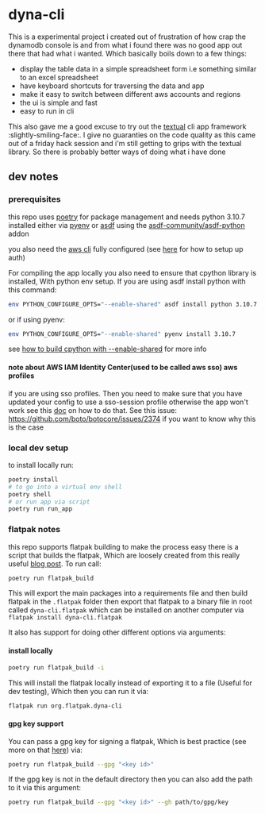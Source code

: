 # dyna-cli

This is a experimental project i created out of frustration of how crap the dynamodb console is and from what i found there was no good app out there that had what i wanted.
Which basically boils down to a few things:

- display the table data in a simple spreadsheet form i.e something similar to an excel spreadsheet
- have keyboard shortcuts for traversing the data and app
- make it easy to switch between different aws accounts and regions
- the ui is simple and fast
- easy to run in cli

This also gave me a good excuse to try out the [textual](https://github.com/textualize/textual/) cli app framework :slightly-smiling-face:. I give no guaranties on the 
code quality as this came out of a friday hack session and i'm still getting to grips with the textual library. So there is probably better ways of doing what i have done

## dev notes

### prerequisites

this repo uses [poetry](https://python-poetry.org/docs/) for package management and needs python 3.10.7 installed either via [pyenv](https://github.com/pyenv/pyenv)
or [asdf](https://asdf-vm.com/) using the [asdf-community/asdf-python](https://github.com/asdf-community/asdf-python) addon

you also need the [aws cli](https://aws.amazon.com/cli/) fully configured (see [here](https://docs.aws.amazon.com/cli/latest/userguide/cli-chap-authentication.html) for how to setup up auth) 

For compiling the app locally you also need to ensure that cpython library is installed, With python env setup. 
If you are using asdf install python with this command:

```bash
env PYTHON_CONFIGURE_OPTS="--enable-shared" asdf install python 3.10.7
```
or if using pyenv:

```bash
env PYTHON_CONFIGURE_OPTS="--enable-shared" pyenv install 3.10.7
```

see [how to build cpython with --enable-shared](https://github.com/pyenv/pyenv/wiki#how-to-build-cpython-with---enable-shared) for more info

#### note about AWS IAM Identity Center(used to be called aws sso) aws profiles

if you are using sso profiles. Then you need to make sure that you have updated your config to use a sso-session profile otherwise the app won't work see this [doc](https://docs.aws.amazon.com/cli/latest/userguide/sso-configure-profile-token.html) on how to do that. See this issue: https://github.com/boto/botocore/issues/2374 if you want to know why this is the case 

### local dev setup

to install locally run:
```bash
poetry install
# to go into a virtual env shell 
poetry shell
# or run app via script
poetry run run_app
```


### flatpak notes

this repo supports flatpak building to make the process easy there is a script that builds the flatpak, Which are loosely created from this really useful [blog post](https://www.loganasherjones.com/2018/05/using-flatpak-with-python/). To run call:

```bash
poetry run flatpak_build
```

This will export the main packages into a requirements file and then build flatpak in the `.flatpak` folder then export that flatpak to a binary file in root called `dyna-cli.flatpak` which can be installed on another computer via `flatpak install dyna-cli.flatpak`

It also has support for doing other different options via arguments:

#### install locally

``` bash
poetry run flatpak_build -i 
```

This will install the flatpak locally instead of exporting it to a file (Useful for dev testing), Which then you can run it via:

```bash
flatpak run org.flatpak.dyna-cli
```

#### gpg key support

You can pass a gpg key for signing a flatpak, Which is best practice (see more on that [here](https://docs.flatpak.org/en/latest/flatpak-builder.html#signing)) via:

```bash
poetry run flatpak_build --gpg "<key id>"
```

If the gpg key is not in the default directory then you can also add the path to it via this argument:

```bash 
poetry run flatpak_build --gpg "<key id>" --gh path/to/gpg/key
```
